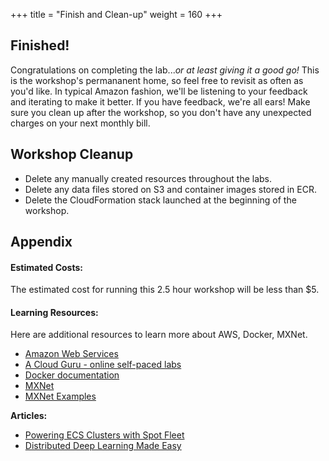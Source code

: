 +++
title = "Finish and Clean-up"
weight = 160
+++

## Finished!

Congratulations on completing the lab...*or at least giving it a good go!* This is the workshop's permananent home, so feel free to revisit as often as you'd like. In typical Amazon fashion, we'll be listening to your feedback and iterating to make it better. If you have feedback, we're all ears! Make sure you clean up after the workshop, so you don't have any unexpected charges on your next monthly bill.


## Workshop Cleanup

*  Delete any manually created resources throughout the labs.
*  Delete any data files stored on S3 and container images stored in ECR.
*  Delete the CloudFormation stack launched at the beginning of the workshop.


## Appendix

#### Estimated Costs:

The estimated cost for running this 2.5 hour workshop will be less than $5.

#### Learning Resources:

Here are additional resources to learn more about AWS, Docker, MXNet.

* [Amazon Web Services](https://aws.amazon.com/)
* [A Cloud Guru - online self-paced labs](https://acloud.guru/courses)
* [Docker documentation](https://docs.docker.com/)
* [MXNet](http://mxnet.io/)
* [MXNet Examples](http://mxnet.io/tutorials/index.html)

**Articles:**

* [Powering ECS Clusters with Spot Fleet](https://aws.amazon.com/blogs/compute/powering-your-amazon-ecs-clusters-with-spot-fleet/)
* [Distributed Deep Learning Made Easy](https://aws.amazon.com/blogs/compute/distributed-deep-learning-made-easy/)


